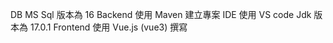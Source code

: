 DB
  MS Sql 版本為 16
Backend
  使用 Maven 建立專案
  IDE 使用 VS code
  Jdk 版本為 17.0.1
Frontend
使用 Vue.js (vue3) 撰寫
